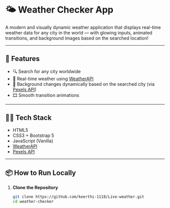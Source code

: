 # 🌤️ Weather Checker App

A modern and visually dynamic weather application that displays real-time weather data for any city in the world — with glowing inputs, animated transitions, and background images based on the searched location!

---

## 🚀 Features

- 🔍 Search for any city worldwide
- 📡 Real-time weather using [WeatherAPI](https://www.weatherapi.com/)
- 🎨 Background changes dynamically based on the searched city (via [Pexels API](https://www.pexels.com/api/))
- 🎞️ Smooth transition animations


---

## 🧑‍💻 Tech Stack

- HTML5
- CSS3 + Bootstrap 5
- JavaScript (Vanilla)
- [WeatherAPI](https://www.weatherapi.com/)
- [Pexels API](https://www.pexels.com/api/)

---

## 📦 How to Run Locally

1. **Clone the Repository**
   ```bash
   git clone https://github.com/keerthi-1118/Live-weather.git
   cd weather-checker
